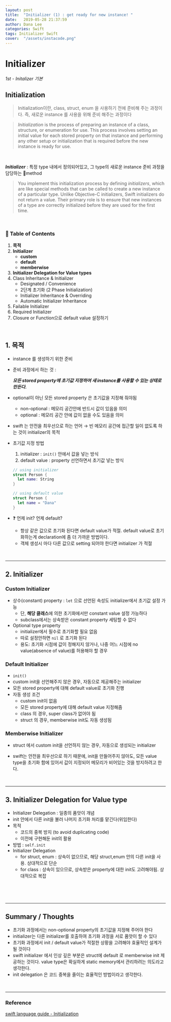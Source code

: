 ```yaml
---
layout: post
title:  "Initializer (1) : get ready for new instance! "
date:   2019-05-28 21:37:59
author: Dana Lee
categories: Swift
tags: Initializer Swift
cover:  "/assets/instacode.png"
---
```




# Initializer

*1st - Initalizer 기본*

## Initialization

> Initialization이란, class, struct, enum 을 사용하기 전에 준비해 주는 과정이다. 즉, 새로운 instance 를 사용을 위해 준비 해주는 과정이다

> *Initialization* is the process of preparing an instance of a class, structure, or enumeration for use. This process involves setting an initial value for each stored property on that instance and performing any other setup or initialization that is required before the new instance is ready for use.

&nbsp;

***Initializer*** : 특정 type 내에서 정의되어있고, 그 type의 새로운 instance 준비 과정을 담당하는 method

> You implement this initialization process by defining *initializers*, which are like special methods that can be called to create a new instance of a particular type. Unlike Objective-C initializers, Swift initializers do not return a value. Their primary role is to ensure that new instances of a type are correctly initialized before they are used for the first time.

&nbsp;

### :pushpin: Table of Contents

1. **목적**
2. **Initializer** 
   - **custom**
   - **default**
   - **memberwise**
3. **Initializer Delegation for Value types**
4. Class Inheritance & Initializer
   - Designated / Convenience
   - 2단계 초기화 (2 Phase Initialization)
   - Initializer Inheritance & Overriding
   - Automatic Initializer Inheritance
5. Failable Initializer
6. Required Initializer
7. Closure or Function으로 default value 설정하기

&nbsp;

## 1. 목적

- instance 를 생성하기 위한 준비

- 준비 과정에서 하는 것 : 

  ***모든 stored property에 초기값 지정하여 새 instance를 사용할 수 있는 상태로 만든다.***

- optional이 아닌 모든 stored property 은 초기값을 지정해 줘야됨
  - non-optional : 메모리 공간안에 반드시 값이 있음을 의미
  - optional : 메모리 공간 안에 값이 없을 수도 있음을 의미
- swift 는 안전을 최우선으로 하는 언어 → 빈 메모리 공간에 접근할 일이 없도록 하는 것이 initializer의 목적

- 초기값 지정 방법

  1. initializer : `init()` 안에서 값을 넣는 방식
  2. default value : property 선언하면서 초기값 넣는 방식

  ```swift
  // using initializer
  struct Person {
    let name: String
  }
  
  // using default value
  struct Person {
    let name = "Dana"
  }
  ```

  

- :question: 언제 init? 언제 default?

  - 항상 같은 값으로 초기화 된다면 default value가 적절. default value로 초기화하는게 declaration에 좀 더 가까운 방법이다.
  - 객체 생성시 마다 다른 값으로 setting 되어야 한다면 initializer 가 적절

&nbsp;

---

## 2. Initializer

### Custom Initializer

- 상수(constant) property : `let` 으로 선언된 속성도 initializer에서 초기값 설정 가능
  - 단, **해당 클래스**에 의한 초기화에서만 constant value 설정 가능하다
  - subclass에서는 상속받은 constant property 세팅할 수 없다
- Optional type property 
  - initializer에서 필수로 초기화할 필요 없음
  - 따로 설정안하면 `nil` 로 초기화 된다
  - 용도: 초기화 시점에 값이 정해지지 않거나, 나중 어느 시점에 no value(absence of value)를 허용해야 할 경우

### Default Initializer

- `init()`
- custom init을 선언해주지 않은 경우, 자동으로 제공해주는 initializer
- 모든 stored property에 대해 default value로 초기화 진행
- 자동 생성 조건
  - custom init이 없음
  - 모든 stored property에 대해 default value 지정해줌
  - class 의 경우, super class가 없어야 됨
  - struct 의 경우, memberwise init도 자동 생성됨

### Memberwise Initializer

- struct 에서 custom init을 선언하지 않는 경우, 자동으로 생성되는 initializer

- swift는 안전을 최우선으로 하기 때문에, init을 만들어주지 않아도, 모든 value type을 초기화 함에 있어서 값이 지정되어 메모리가 비어있는 것을 방지하려고 한다.

&nbsp;

---

## 3. Initializer Delegation for Value type

- Initializer Delegation : 일종의 품앗이 개념
- init 안에서 다른 init을 불러 나머지 초기화 처리를 맡긴다(위임한다)
- 목적
  - 코드의 중복 방지 (to avoid duplicating code)
  - 이전에 구현해둔 init의 활용
- 방법 : `self.init` 
- Initializer Delegation
  - for struct, enum : 상속이 없으므로, 해당 struct,enum 안의 다른 init을 사용. 상대적으로 단순
  - for class : 상속이 있으므로, 상속받은 property에 대한 init도 고려해야됨. 상대적으로 복잡

&nbsp;

&nbsp;

------

## Summary / Thoughts

- 초기화 과정에서는 non-optional property의 초기값을 지정해 주어야 한다
- initializer는 다른 initializer를 호출하여 초기화 과정을 서로 품앗이 할 수 있다
- 초기화 과정에서 init / default value가 적절한 상황을 고려해야 효율적인 설계가 될 것이다
- swift initializer 에서 인상 깊은 부분은 struct에 default 로 memberwise init 제공하는 것이다. value type은 확실하게 static memory에서 관리하려는 의도라고 생각한다.
- init delegation 은 코드 중복을 줄이는 효율적인 방법이라고 생각한다.

&nbsp;

---

### Reference

[swift language guide - Initialization](https://docs.swift.org/swift-book/LanguageGuide/Initialization.html#)

&nbsp;

&nbsp;